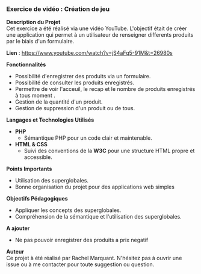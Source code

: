 ### Exercice de vidéo : Création de jeu

**Description du Projet**  
Cet exercice a été réalisé via une vidéo YouTube. 
L'objectif était de créer une application qui permet à un utilisateur de renseigner 
differents produits par le biais d'un formulaire. 

**Lien** : https://www.youtube.com/watch?v=jS4aFq5-91M&t=26980s

**Fonctionnalités**
* Possibilité d'enregistrer des produits via un formulaire.
* Possibilité de consulter les produits enregistrés.
* Permettre de voir l'acceuil, le recap et le nombre de produits enregistrés à tous moment .
* Gestion de la quantité d'un produit.
* Gestion de suppression d'un produit ou de tous.

**Langages et Technologies Utilisés**
*  **PHP**
   * Sémantique PHP pour un code clair et maintenable.
* **HTML & CSS**
   * Suivi des conventions de la **W3C** pour une structure HTML propre et accessible.

**Points Importants**
* Utilisation des superglobales.
* Bonne organisation du projet pour des applications web simples
  
**Objectifs Pédagogiques**
* Appliquer les concepts des superglobales.
* Compréhension de la sémantique et l'utilisation des superglobales.
  
**A ajouter**
* Ne pas pouvoir enregistrer des produits a prix negatif
  
**Auteur**  
Ce projet à été réalisé par Rachel Marquant.
N'hésitez pas à ouvrir une issue ou à me contacter pour toute suggestion ou question.

